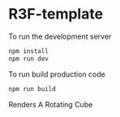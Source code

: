 # R3F-template

To run the development server
```bash
npm install
npm run dev
```

To run build production code 
```bash
npm run build
```

Renders A Rotating Cube
